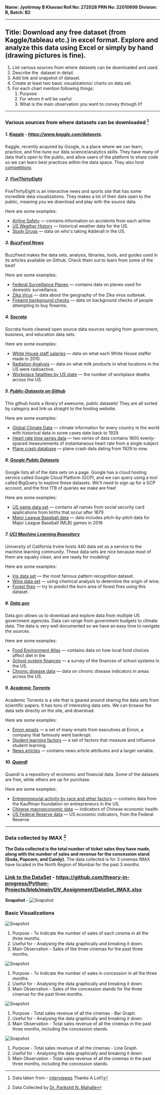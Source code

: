**Name: Jyotirmay B Khavasi
Roll No: 272028
PRN No: 22010699
Division: B, Batch: B2**

---

## Title: Download any free dataset (from Kaggle/tableau etc.) in excel format. Explore and analyze this data using Excel or simply by hand (drawing pictures is fine).  
  
  
1. List various sources from where datasets can be downloaded and used.  
2. Describe the  dataset in detail.  
3. Add link and snapshot of dataset.  
4. Create at least two basic visualizations/ charts on data set.  
5. For each chart mention following things:
	1. Purpose  
	2. For whom it will be useful  
	3. What is the main observation you want to convey through it?  

---

### Various sources from where datasets can be downloaded [^1]
[^1]:Data taken from - [interviewqs](https://www.interviewqs.com/blog/free-online-data-sets) Thanks A Lot!!

##### 1. [Kaggle](https://www.kaggle.com/datasets) - https://www.kaggle.com/datasets.

Kaggle, recently acquired by Google, is a place where we can learn, practice, and fine-tune our data science/analytics skills. They have many of data that’s open to the public, and allow users of the platform to share code so we can learn best practices within the data space. They also host [competitions](https://www.kaggle.com/competitions)

##### 2. [FiveThirtyEight](https://data.fivethirtyeight.com/)

FiveThirtyEight is an interactive news and sports site that has some incredible data visualizations. They makes a lot of their data open to the public, meaning you we download and play with the source data.
  
Here are some examples:

-   [Airline Safety](https://github.com/fivethirtyeight/data/tree/master/airline-safety) — contains information on accidents from each airline
-   [US Weather History](https://github.com/fivethirtyeight/data/tree/master/us-weather-history) — historical weather data for the US.
-   [Study Drugs](https://github.com/fivethirtyeight/data/tree/master/study-drugs) — data on who's taking Adderall in the US.  
          
##### 3. [BuzzFeed News](https://github.com/BuzzFeedNews)

BuzzFeed makes the data sets, analysis, libraries, tools, and guides used in its articles available on Github. Check them out to learn from some of the best!

Here are some examples:
    
-   [Federal Surveillance Planes](https://github.com/BuzzFeedNews/2016-04-federal-surveillance-planes) — contains data on planes used for domestic surveillance.
-   [Zika Virus](https://github.com/BuzzFeedNews/zika-data) — data about the geography of the Zika virus outbreak.
-   [Firearm background checks](https://github.com/BuzzFeedNews/nics-firearm-background-checks) — data on background checks of people attempting to buy firearms.


##### 4. [Socrata](https://opendata.socrata.com/)

Socrata hosts cleaned open source data sources ranging from government, business, and education data sets.  
      
Here are some examples:
    
-   [White House staff salaries](https://opendata.socrata.com/Government/2010-Report-to-Congress-on-White-House-Staff/vedg-c5sb) — data on what each White House staffer made in 2010.
-   [Radiation Analysis](https://opendata.socrata.com/Government/Milk-RadNet-Laboratory-Analysis/pkfj-5jsd) — data on what milk products in what locations in the US were radioactive.
-   [Workplace fatalities by US state](https://opendata.socrata.com/Government/2012-Workplace-Fatalities-by-State/vcx3-xxtb) — the number of workplace deaths across the US.  
      
      
    
##### 5. [Public-Datasets on Github](https://github.com/awesomedata/awesome-public-datasets)
    
This github hosts a library of awesome, public datasets! They are all sorted by category and link us straight to the hosting website.  
      
Here are some examples:
    
-   [Global Climate Data](https://en.tutiempo.net/climate) — climate information for every country in the world with historical data in some cases date back to 1929
-   [Heart rate time series data](http://ecg.mit.edu/time-series/) — two series of data contains 1800 evenly-spaced measurements of instantaneous heart rate from a single subject
-   [Plane crash database](http://www.planecrashinfo.com/database.htm) — plane crash data dating from 1929 to now.  
      
      
    
##### 6. [Google Public Datasets](https://cloud.google.com/bigquery/public-data/)
    
Google lists all of the data sets on a page. Google has a cloud hosting service called Google Cloud Platform (GCP), and we can query using a tool called BigQuery to explore these datasets. We'll need to sign up for a GCP account, and the first 1TB of queries we make are free!
      
Here are some examples:
    
-   [US name data set](https://cloud.google.com/bigquery/public-data/usa-names) — contains all names from social security card applications from births that occur after 1879
-   [Major League Baseball data](https://cloud.google.com/bigquery/public-data/baseball) — data includes pitch-by-pitch data for Major League Baseball (MLB) games in 2016  
      
      
    
##### 7. [UCI Machine Learning Repository](http://archive.ics.uci.edu/ml/index.php)
    
University of California Irvine hosts 440 data set as a service to the machine learning community. These data sets are nice because most of them are squeky clean, and are ready for modeling!  

Here are some examples:
    
-   [Iris data set](http://archive.ics.uci.edu/ml/datasets/Iris) — the most famous pattern recognition dataset.
-   [Wine data set](http://archive.ics.uci.edu/ml/datasets/Wine) — using chemical analysis to determine the origin of wine.
-   [Forest fires](http://archive.ics.uci.edu/ml/datasets/Wine) — try to predict the burn area of forest fires using this dataset.  
      
      
    
##### 8. [Data.gov](https://www.data.gov/)

Data.gov allows us to download and explore data from multiple US government agencies. Data can range from government budgets to climate data. The data is very well documented so we have an easy time to navigate the sources.  
      
Here are some examples:
    
-   [Food Environment Atlas](https://catalog.data.gov/dataset/food-environment-atlas-f4a22) — contains data on how local food choices affect diet in the
-   [School system finances](https://catalog.data.gov/dataset/annual-survey-of-school-system-finances) — a survey of the finances of school systems in the US.
-   [Chronic disease data](https://catalog.data.gov/dataset/u-s-chronic-disease-indicators-cdi-e50c9) — data on chronic disease indicators in areas across the US.  
      
      
    
##### 9. [Academic Torrents](http://academictorrents.com/browse.php)

Academic Torrents is a site that is geared around sharing the data sets from scientific papers. It has tons of interesting data sets. We can browse the data sets directly on the site, and download.
      
Here are some examples:
    
-   [Enron emails](http://academictorrents.com/details/4697a6e1e7841602651b087d84f904d43590d4ff) — a set of many emails from executives at Enron, a company that famously went bankrupt.
-   [Student learning factors](http://academictorrents.com/details/e24e083cc337695bb84a2b68707695579c0ab4d8) — a set of factors that measure and influence student learning.
-   [News articles](hhttp://academictorrents.com/details/95d3b03397a0bafd74a662fe13ba3550c13b7ce1) — contains news article attributes and a target variable.  
      
      
    
##### 10. [Quandl](https://www.quandl.com/search)

Quandl is a repository of economic and financial data. Some of the datasets are free, while others are up for purchase.  
      
Here are some examples:
    
-   [Entrepreneurial activity by race and other factors](https://www.quandl.com/search?query=KAUFFMAN) — contains data from the Kauffman foundation on entrepreneurs in the US.
-   [Chinese macroeconomic data](https://www.quandl.com/search?query=NBSC) — indicators of Chinese economic health.
-   [US Federal Reserve data](https://www.quandl.com/search?query=FRED) — US economic indicators, from the Federal Reserve.

---

### Data collected by IMAX [^2]
[^2]: Data Collected by [Dr. Parikshit N. Mahalle](https://parikshitmahalle.com/)

**The Data collected is the total number of ticket sales they have made, along with the number of sales and revenue for the concession stand (Soda, Popcorn, and Candy).**
The data collected is for 3 cinemas IMAX have located in the North Region of Mumbai for the past 3 months

### [Link to the DataSet](https://github.com/theory-in-progress/Python-Projects/blob/main/DV_Assignment/DataSet_IMAX.xlsx) - https://github.com/theory-in-progress/Python-Projects/blob/main/DV_Assignment/DataSet_IMAX.xlsx
**Snapshot** - ![Snapshot](https://github.com/theory-in-progress/Python-Projects/blob/main/DV_Assignment/Images/Pasted%20image%2020211111000637.png)

### Basic Visualizations
![Snapshot](https://github.com/theory-in-progress/Python-Projects/blob/main/DV_Assignment/Images/Pasted%20image%2020211111000748.png)
1. Purpose - To Indicate the number of sales of each cinema in all the three months.
2. Useful for - Analysing the data graphically and breaking it down.
3. Main Observation - Sales of the three cinemas for the past three months.


![Snapshot](https://github.com/theory-in-progress/Python-Projects/blob/main/DV_Assignment/Images/Pasted%20image%2020211111000811.png)
1. Purpose - To Indicate the number of sales in concession in all the three months.
2. Useful for - Analysing the data graphically and breaking it down.
3. Main Observation - Sales of the concession stands for the three cinemas for the past three months.


![Snapshot](https://github.com/theory-in-progress/Python-Projects/blob/main/DV_Assignment/Images/Pasted%20image%2020211111000820.png)
1. Purpose - Total sales revenue of all the cinemas - Bar Graph.
2. Useful for - Analysing the data graphically and breaking it down.
3. Main Observation - Total sales revenue of all the cinemas in the past three months, including the concession stands.

![Snapshot](https://github.com/theory-in-progress/Python-Projects/blob/main/DV_Assignment/Images/Pasted%20image%2020211111000826.png)
1. Purpose - Total sales revenue of all the cinemas - Line Graph.
2. Useful for - Analysing the data graphically and breaking it down.
3. Main Observation - Total sales revenue of all the cinemas in the past three months, including the concession stands.
